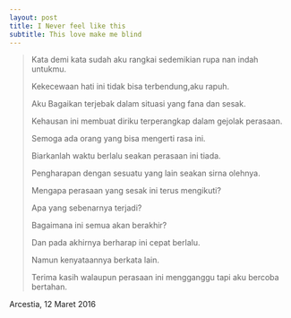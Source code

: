 ```yaml
---
layout: post
title: I Never feel like this
subtitle: This love make me blind
---
```

>Kata demi kata sudah aku rangkai sedemikian rupa nan indah untukmu.
>
>Kekecewaan hati ini tidak bisa terbendung,aku rapuh.
>
>Aku Bagaikan terjebak dalam situasi yang fana dan sesak.
>
>Kehausan ini membuat diriku terperangkap dalam gejolak perasaan.
>
>Semoga ada orang yang bisa mengerti rasa ini.
>
>Biarkanlah waktu berlalu seakan perasaan ini tiada.
>
>Pengharapan dengan sesuatu yang lain seakan sirna olehnya.
>
>Mengapa perasaan yang sesak ini terus mengikuti?
>
>Apa yang sebenarnya terjadi?
>
>Bagaimana ini semua akan berakhir?
>
>Dan pada akhirnya berharap ini cepat berlalu.
>
>Namun kenyataannya berkata lain.
>
>Terima kasih walaupun perasaan ini mengganggu tapi aku bercoba bertahan.

Arcestia, 12 Maret 2016
